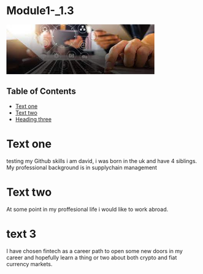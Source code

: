 # Module1-_1.3

![Alternate](images/trial_image.jpeg)

## Table of Contents 
* [Text one](#Text-one)
* [Text two](#Text-two)
* [Heading three](#text-3)
  

# Text one
testing my Github skills
i am david, i was born in the uk and have 4 siblings. My professional background is in supplychain management 

# Text two
At some point in my proffesional life i would like to work abroad. 
 

# text 3
I have chosen fintech as a career path to open some new doors in my career and hopefully learn a thing or two about both crypto and fiat currency markets. 
